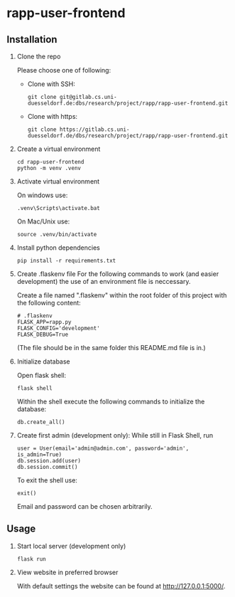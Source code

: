 # rapp-user-frontend

## Installation
1. Clone the repo

    Please choose one of following:

    - Clone with SSH:
        ```
        git clone git@gitlab.cs.uni-duesseldorf.de:dbs/research/project/rapp/rapp-user-frontend.git
        ```

    - Clone with https:
        ```
        git clone https://gitlab.cs.uni-duesseldorf.de/dbs/research/project/rapp/rapp-user-frontend.git
        ```
2. Create a virtual environment
    ```
    cd rapp-user-frontend
    python -m venv .venv
    ```
3. Activate virtual environment

    On windows use:
    ```
    .venv\Scripts\activate.bat
    ```

    On Mac/Unix use:
    ```
    source .venv/bin/activate
    ```
4. Install python dependencies
    ```
    pip install -r requirements.txt
    ```
5. Create .flaskenv file
    For the following commands to work (and easier development) the use of an environment file is neccessary. 

    Create a file named ".flaskenv" within the root folder of this project with the following content:
    ```
    # .flaskenv
    FLASK_APP=rapp.py
    FLASK_CONFIG='development'
    FLASK_DEBUG=True
    ```
    (The file should be in the same folder this README.md file is in.)
    
6. Initialize database

    Open flask shell:
    ```
    flask shell
    ```

    Within the shell execute the following commands to initialize the database:
    ```
    db.create_all()
    ```

7. Create first admin (development only):
    While still in Flask Shell, run

    ```
    user = User(email='admin@admin.com', password='admin', is_admin=True)
    db.session.add(user)
    db.session.commit()
    ```

    To exit the shell use:
    ```
    exit()
    ```

    Email and password can be chosen arbitrarily.

## Usage
1. Start local server (development only)

    ```
    flask run
    ```
2. View website in preferred browser

    With default settings the website can be found at http://127.0.0.1:5000/.
